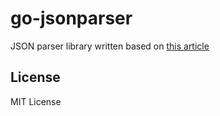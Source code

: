 # go-jsonparser
JSON parser library written based on [this article](http://archive.oreilly.com/pub/a/javascript/excerpts/javascript-good-parts/json.html)

## License
MIT License
